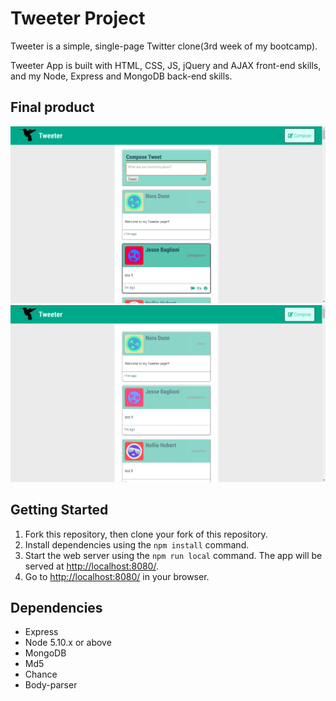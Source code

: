 # Tweeter Project

Tweeter is a simple, single-page Twitter clone(3rd week of my bootcamp).

Tweeter App is built with HTML, CSS, JS, jQuery and AJAX front-end skills, and my Node, Express and MongoDB back-end skills.

## Final product

!["screenshot of tweet compose box"](https://github.com/MatthewYiHe/tweeter/blob/master/docs/tweeter-home-2.png?raw=true)
!["screenshot of tweets"](https://github.com/MatthewYiHe/tweeter/blob/master/docs/tweeter-home-1.png?raw=true)

## Getting Started

1. Fork this repository, then clone your fork of this repository.
2. Install dependencies using the `npm install` command.
3. Start the web server using the `npm run local` command. The app will be served at <http://localhost:8080/>.
4. Go to <http://localhost:8080/> in your browser.

## Dependencies

- Express
- Node 5.10.x or above
- MongoDB
- Md5
- Chance
- Body-parser
